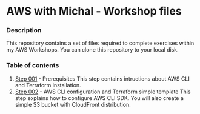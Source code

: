 # AWS with Michal - Workshop files

### Description

This repository contains a set of files required to complete exercises within my AWS Workshops. You can clone this repository to your local disk.

### Table of contents

1. [Step 001](Step-001/) - Prerequisites
	This step contains intructions about AWS CLI and Terraform installation.
2. [Step 002](Step-002/) - AWS CLI configuration and Terraform simple template
	This step explains how to configure AWS CLI SDK. You will also create a simple S3 bucket with CloudFront distribution.


